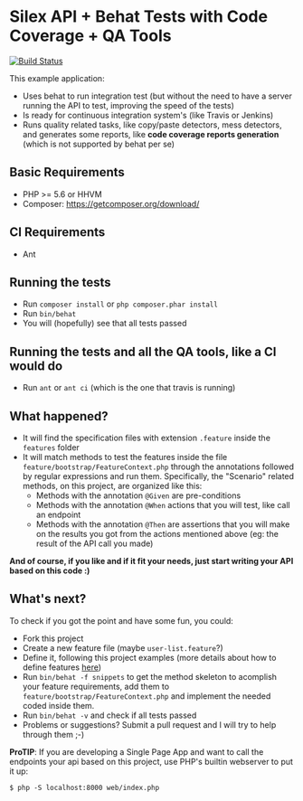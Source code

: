 # Silex API + Behat Tests with Code Coverage + QA Tools 

[![Build Status](https://travis-ci.org/yuriteixeira/template-behat-silex.svg?branch=master)](https://travis-ci.org/yuriteixeira/template-behat-silex)

This example application:

* Uses behat to run integration test (but without the need to have a server running the API to test, improving the speed of the tests)
* Is ready for continuous integration system's (like Travis or Jenkins)
* Runs quality related tasks, like copy/paste detectors, mess detectors, and generates some reports, like **code coverage reports generation** (which is not supported by behat per se)

## Basic Requirements

* PHP >= 5.6 or HHVM
* Composer: https://getcomposer.org/download/

## CI Requirements 

* Ant

## Running the tests ##

* Run `composer install` or `php composer.phar install`
* Run `bin/behat`
* You will (hopefully) see that all tests passed

## Running the tests and all the QA tools, like a CI would do 

* Run `ant` or `ant ci` (which is the one that travis is running)

## What happened? ##

* It will find the specification files with extension `.feature` inside the `features` folder
* It will match methods to test the features inside the file `feature/bootstrap/FeatureContext.php` through the annotations followed by regular expressions and run them. Specifically, the "Scenario" related methods, on this project, are organized like this:
	* Methods with the annotation `@Given` are pre-conditions
	* Methods with the annotation `@When` actions that you will test, like call an endpoint
	* Methods with the annotation `@Then` are assertions that you will make on the results you got from the actions mentioned above (eg: the result of the API call you made)
	
**And of course, if you like and if it fit your needs, just start writing your API based on this code :)**

## What's next? ##

To check if you got the point and have some fun, you could:

* Fork this project
* Create a new feature file (maybe `user-list.feature`?)
* Define it, following this project examples (more details about how to define features [here](http://docs.behat.org/guides/1.gherkin.html))
* Run `bin/behat -f snippets` to get the method skeleton to acomplish your feature requirements, add them to `feature/bootstrap/FeatureContext.php` and implement the needed coded inside them.
* Run `bin/behat -v` and check if all tests passed
* Problems or suggestions? Submit a pull request and I will try to help through them ;-)

**ProTIP**: If you are developing a Single Page App and want to call the endpoints your api based on this project, use PHP's builtin webserver to put it up:

```
$ php -S localhost:8000 web/index.php
```


